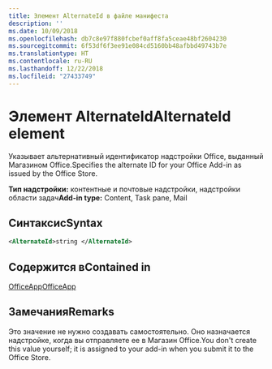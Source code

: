 ```yaml
---
title: Элемент AlternateId в файле манифеста
description: ''
ms.date: 10/09/2018
ms.openlocfilehash: db7c8e97f880fcbef0aff8fa5ceae48bf2604230
ms.sourcegitcommit: 6f53df6f3ee91e084cd5160bb48afbbd49743b7e
ms.translationtype: HT
ms.contentlocale: ru-RU
ms.lasthandoff: 12/22/2018
ms.locfileid: "27433749"
---
```

# <a name="alternateid-element"></a><span data-ttu-id="f12ad-102">Элемент AlternateId</span><span class="sxs-lookup"><span data-stu-id="f12ad-102">AlternateId element</span></span>

<span data-ttu-id="f12ad-103">Указывает альтернативный идентификатор надстройки Office, выданный Магазином Office.</span><span class="sxs-lookup"><span data-stu-id="f12ad-103">Specifies the alternate ID for your Office Add-in as issued by the Office Store.</span></span>

<span data-ttu-id="f12ad-104">**Тип надстройки:** контентные и почтовые надстройки, надстройки области задач</span><span class="sxs-lookup"><span data-stu-id="f12ad-104">**Add-in type:** Content, Task pane, Mail</span></span>

## <a name="syntax"></a><span data-ttu-id="f12ad-105">Синтаксис</span><span class="sxs-lookup"><span data-stu-id="f12ad-105">Syntax</span></span>

```XML
<AlternateId>string </AlternateId>
```

## <a name="contained-in"></a><span data-ttu-id="f12ad-106">Содержится в</span><span class="sxs-lookup"><span data-stu-id="f12ad-106">Contained in</span></span>

[<span data-ttu-id="f12ad-107">OfficeApp</span><span class="sxs-lookup"><span data-stu-id="f12ad-107">OfficeApp</span></span>](officeapp.md)

## <a name="remarks"></a><span data-ttu-id="f12ad-108">Замечания</span><span class="sxs-lookup"><span data-stu-id="f12ad-108">Remarks</span></span>

<span data-ttu-id="f12ad-109">Это значение не нужно создавать самостоятельно. Оно назначается надстройке, когда вы отправляете ее в Магазин Office.</span><span class="sxs-lookup"><span data-stu-id="f12ad-109">You don't create this value yourself; it is assigned to your add-in when you submit it to the Office Store.</span></span>

